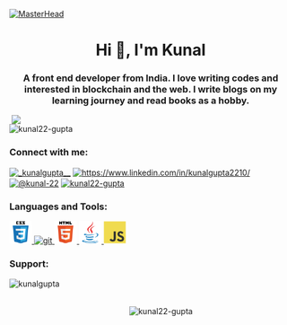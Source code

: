 [![MasterHead](https://pbs.twimg.com/profile_banners/1338133357784227842/1646455186/1500x500)](https://kunal22-gupta.github.io/portfolio/)
<h1 align="center">Hi 👋, I'm Kunal</h1>
<h3 align="center">A front end developer from India. I love writing codes and interested in blockchain and the web. I write blogs on my learning journey and read books as a hobby.</h3>

<img align="right" width="500px" src="https://cdn.dribbble.com/users/926537/screenshots/4502924/media/18181eb39eec9784db256e246954adba.gif">

<p align="left"> <img src="https://komarev.com/ghpvc/?username=kunal22-gupta&label=Profile%20views&color=0e75b6&style=flat" alt="kunal22-gupta" /> </p>

<h3 align="left">Connect with me:</h3>
<p align="left">
<a href="https://twitter.com/_kunalgupta__" target="blank"><img align="center" src="https://raw.githubusercontent.com/rahuldkjain/github-profile-readme-generator/master/src/images/icons/Social/twitter.svg" alt="_kunalgupta__" height="30" width="40" /></a>
<a href="https://linkedin.com/in/https://www.linkedin.com/in/kunalgupta2210/" target="blank"><img align="center" src="https://raw.githubusercontent.com/rahuldkjain/github-profile-readme-generator/master/src/images/icons/Social/linked-in-alt.svg" alt="https://www.linkedin.com/in/kunalgupta2210/" height="30" width="40" /></a>
<a href="https://hashnode.com/@kunal-22" target="blank"><img align="center" src="https://raw.githubusercontent.com/rahuldkjain/github-profile-readme-generator/master/src/images/icons/Social/hashnode.svg" alt="@kunal-22" height="30" width="40" /></a>
<a href="https://www.leetcode.com/kunal22-gupta" target="blank"><img align="center" src="https://raw.githubusercontent.com/rahuldkjain/github-profile-readme-generator/master/src/images/icons/Social/leet-code.svg" alt="kunal22-gupta" height="30" width="40" /></a>
</p>

<h3 align="left">Languages and Tools:</h3>
<p align="left"> <a href="https://www.w3schools.com/css/" target="_blank" rel="noreferrer"> <img src="https://raw.githubusercontent.com/devicons/devicon/master/icons/css3/css3-original-wordmark.svg" alt="css3" width="40" height="40"/> </a> <a href="https://git-scm.com/" target="_blank" rel="noreferrer"> <img src="https://www.vectorlogo.zone/logos/git-scm/git-scm-icon.svg" alt="git" width="40" height="40"/> </a> <a href="https://www.w3.org/html/" target="_blank" rel="noreferrer"> <img src="https://raw.githubusercontent.com/devicons/devicon/master/icons/html5/html5-original-wordmark.svg" alt="html5" width="40" height="40"/> </a> <a href="https://www.java.com" target="_blank" rel="noreferrer"> <img src="https://raw.githubusercontent.com/devicons/devicon/master/icons/java/java-original.svg" alt="java" width="40" height="40"/> </a> <a href="https://developer.mozilla.org/en-US/docs/Web/JavaScript" target="_blank" rel="noreferrer"> <img src="https://raw.githubusercontent.com/devicons/devicon/master/icons/javascript/javascript-original.svg" alt="javascript" width="40" height="40"/> </a> </p>

<h3 align="left">Support:</h3>
<p><a href="https://www.buymeacoffee.com/kunalgupta"> <img align="left" src="https://cdn.buymeacoffee.com/buttons/v2/default-yellow.png" height="50" width="210" alt="kunalgupta" /></a></p><br><br>

<p>&nbsp;<img align="center" src="https://github-readme-stats.vercel.app/api?username=kunal22-gupta&show_icons=true&locale=en" alt="kunal22-gupta" /></p>
